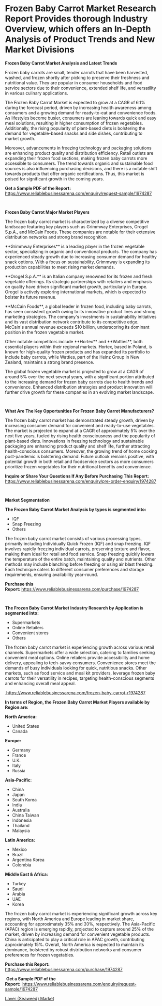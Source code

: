 <p><h1>Frozen Baby Carrot Market Research Report Provides thorough Industry Overview, which offers an In-Depth Analysis of Product Trends and New Market Divisions</h1></p><p><strong>Frozen Baby Carrot Market Analysis and Latest Trends</strong></p>
<p><p>Frozen baby carrots are small, tender carrots that have been harvested, washed, and frozen shortly after picking to preserve their freshness and nutritional value. They are popular in consumer households and food service sectors due to their convenience, extended shelf life, and versatility in various culinary applications.</p><p>The Frozen Baby Carrot Market is expected to grow at a CAGR of 6.1% during the forecast period, driven by increasing health awareness among consumers and a growing demand for ready-to-eat and convenience foods. As lifestyles become busier, consumers are leaning towards quick and easy meal solutions, resulting in higher consumption of frozen vegetables. Additionally, the rising popularity of plant-based diets is bolstering the demand for vegetable-based snacks and side dishes, contributing to market growth.</p><p>Moreover, advancements in freezing technology and packaging solutions are enhancing product quality and distribution efficiency. Retail outlets are expanding their frozen food sections, making frozen baby carrots more accessible to consumers. The trend towards organic and sustainable food sources is also influencing purchasing decisions, and there is a notable shift towards products that offer organic certifications. Thus, this market is poised for significant growth in the coming years.</p></p>
<p><strong>Get a Sample PDF of the Report:&nbsp;</strong> <a href="https://www.reliablebusinessarena.com/enquiry/request-sample/1974287?utm_campaign=2292&utm_medium=2&utm_source=Github&utm_content=ia&utm_term=15022025&utm_id=frozen-baby-carrot">https://www.reliablebusinessarena.com/enquiry/request-sample/1974287</a></p>
<p>&nbsp;</p>
<p><strong>Frozen Baby Carrot Major Market Players</strong></p>
<p><p>The frozen baby carrot market is characterized by a diverse competitive landscape featuring key players such as Grimmway Enterprises, Orogel S.p.A., and McCain Foods. These companies are notable for their extensive distribution networks and strong brand recognition.</p><p>**Grimmway Enterprises** is a leading player in the frozen vegetable sector, specializing in organic and conventional products. The company has experienced steady growth due to increasing consumer demand for healthy snack options. With a focus on sustainability, Grimmway is expanding its production capabilities to meet rising market demands.</p><p>**Orogel S.p.A.** is an Italian company renowned for its frozen and fresh vegetable offerings. Its strategic partnerships with retailers and emphasis on quality have driven significant market growth, particularly in Europe. Orogel is actively exploring international markets, which is expected to bolster its future revenue.</p><p>**McCain Foods**, a global leader in frozen food, including baby carrots, has seen consistent growth owing to its innovative product lines and strong marketing strategies. The company's investments in sustainability initiatives and its vast distribution network contribute to its competitive edge. McCain's annual revenue exceeds $10 billion, underscoring its dominant position in the frozen vegetable market.</p><p>Other notable competitors include **Hortex** and **Watties**, both essential players within their regional markets. Hortex, based in Poland, is known for high-quality frozen products and has expanded its portfolio to include baby carrots, while Watties, part of the Heinz Group in New Zealand, maintains a strong brand presence.</p><p>The global frozen vegetable market is projected to grow at a CAGR of around 5% over the next several years, with a significant portion attributed to the increasing demand for frozen baby carrots due to health trends and convenience. Enhanced distribution strategies and product innovation will further drive growth for these companies in an evolving market landscape.</p></p>
<p>&nbsp;</p>
<p><strong>What Are The Key Opportunities For Frozen Baby Carrot Manufacturers?</strong></p>
<p><p>The frozen baby carrot market has demonstrated steady growth, driven by increasing consumer demand for convenient and ready-to-use vegetables. The market is projected to expand at a CAGR of approximately 5% over the next five years, fueled by rising health consciousness and the popularity of plant-based diets. Innovations in freezing technology and sustainable packaging are enhancing product quality and shelf life, further attracting health-conscious consumers. Moreover, the growing trend of home cooking post-pandemic is bolstering demand. Future outlook remains positive, with potential growth in both retail and foodservice sectors as more consumers prioritize frozen vegetables for their nutritional benefits and convenience.</p></p>
<p><strong>Inquire or Share Your Questions If Any Before Purchasing This Report:</strong> <a href="https://www.reliablebusinessarena.com/enquiry/pre-order-enquiry/1974287?utm_campaign=2292&utm_medium=2&utm_source=Github&utm_content=ia&utm_term=15022025&utm_id=frozen-baby-carrot">https://www.reliablebusinessarena.com/enquiry/pre-order-enquiry/1974287</a></p>
<p>&nbsp;</p>
<p><strong>Market Segmentation</strong></p>
<p><strong>The Frozen Baby Carrot Market Analysis by types is segmented into:</strong></p>
<p><ul><li>IQF</li><li>Snap Freezing</li><li>Others</li></ul></p>
<p><p>The frozen baby carrot market consists of various processing types, primarily including Individually Quick Frozen (IQF) and snap freezing. IQF involves rapidly freezing individual carrots, preserving texture and flavor, making them ideal for retail and food service. Snap freezing quickly lowers the temperature of the entire batch, maintaining quality and nutrients. Other methods may include blanching before freezing or using air blast freezing. Each technique caters to different consumer preferences and storage requirements, ensuring availability year-round.</p></p>
<p><strong>Purchase this Report:&nbsp;</strong><a href="https://www.reliablebusinessarena.com/purchase/1974287?utm_campaign=2292&utm_medium=2&utm_source=Github&utm_content=ia&utm_term=15022025&utm_id=frozen-baby-carrot">https://www.reliablebusinessarena.com/purchase/1974287</a></p>
<p>&nbsp;</p>
<p><strong>The Frozen Baby Carrot Market Industry Research by Application is segmented into:</strong></p>
<p><ul><li>Supermarkets</li><li>Online Retailers</li><li>Convenient stores</li><li>Others</li></ul></p>
<p><p>The frozen baby carrot market is experiencing growth across various retail channels. Supermarkets offer a wide selection, catering to families seeking convenient meal options. Online retailers provide accessibility and home delivery, appealing to tech-savvy consumers. Convenience stores meet the demands of busy individuals looking for quick, nutritious snacks. Other markets, such as food service and meal kit providers, leverage frozen baby carrots for their versatility in recipes, targeting health-conscious segments and enhancing overall meal appeal.</p></p>
<p><a href="https://www.reliablebusinessarena.com/frozen-baby-carrot-r1974287?utm_campaign=2292&utm_medium=2&utm_source=Github&utm_content=ia&utm_term=15022025&utm_id=frozen-baby-carrot">&nbsp;https://www.reliablebusinessarena.com/frozen-baby-carrot-r1974287</a></p>
<p><strong>In terms of Region, the Frozen Baby Carrot Market Players available by Region are:</strong></p>
<p>
    <p> <strong> North America: </strong>
        <ul>
            <li>United States</li>
            <li>Canada</li>
        </ul>
        </p> 
    <p> <strong> Europe: </strong>
        <ul>
            <li>Germany</li>
            <li>France</li>
            <li>U.K.</li>
            <li>Italy</li>
            <li>Russia</li>
        </ul>
        </p> 
    <p> <strong> Asia-Pacific: </strong>
        <ul>
            <li>China</li>
            <li>Japan</li>
            <li>South Korea</li>
            <li>India</li>
            <li>Australia</li>
            <li>China Taiwan</li>
            <li>Indonesia</li>
            <li>Thailand</li>
            <li>Malaysia</li>
        </ul>
        </p> 
    <p> <strong> Latin America: </strong>
        <ul>
            <li>Mexico</li>
            <li>Brazil</li>
            <li>Argentina Korea</li>
            <li>Colombia</li>
        </ul>
        </p> 
    <p> <strong> Middle East & Africa: </strong>
        <ul>
            <li>Turkey</li>
            <li>Saudi</li>
            <li>Arabia</li>
            <li>UAE</li>
            <li>Korea</li>
        </ul>
    </p>
    </p>
<p><p>The frozen baby carrot market is experiencing significant growth across key regions, with North America and Europe leading in market share, accounting for approximately 35% and 30%, respectively. The Asia-Pacific (APAC) region is emerging rapidly, projected to capture around 25% of the market, driven by increasing demand for convenient vegetable products. China is anticipated to play a critical role in APAC growth, contributing approximately 15%. Overall, North America is expected to maintain its dominance, bolstered by robust distribution networks and consumer preferences for frozen vegetables.</p></p>
<p><strong>Purchase this Report: </strong><a href="https://www.reliablebusinessarena.com/purchase/1974287?utm_campaign=2292&utm_medium=2&utm_source=Github&utm_content=ia&utm_term=15022025&utm_id=frozen-baby-carrot">https://www.reliablebusinessarena.com/purchase/1974287</a></p>
<p>&nbsp;<strong>Get a Sample PDF of the Report:&nbsp;&nbsp;</strong><a href="https://www.reliablebusinessarena.com/enquiry/request-sample/1974287?utm_campaign=2292&utm_medium=2&utm_source=Github&utm_content=ia&utm_term=15022025&utm_id=frozen-baby-carrot">https://www.reliablebusinessarena.com/enquiry/request-sample/1974287</a></p>
<p><strong></strong></p>
<p><p><a href="https://github.com/skerretflossie9297/Market-Research-Report-List-1/blob/main/laver-seaweed-market.md?utm_campaign=2292&utm_medium=2&utm_source=Github&utm_content=ia&utm_term=15022025&utm_id=frozen-baby-carrot">Laver (Seaweed) Market</a></p></p>
